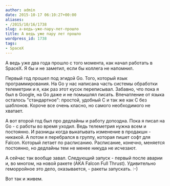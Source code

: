 ```yaml
---
author: admin
date: 2015-10-17 06:10:27+00:00
aliases:
- /2015/10/16/1738
slug: а-ведь-уже-пару-лет-прошло
title: А ведь уже пару лет прошло
wordpress_id: 1738
tags:
- SpaceX
---
```


А ведь уже два года прошло с того момента, как начал работать в SpaceX. Я бы и не заметил, если бы коллега не напомнил.

Первый год прошел под эгидой Go. Того, который язык программирования. На Go у нас написана часть системы обработки телеметрии и я, как раз этот кусок переписывал. Забавно, что пока я был в Google, на Go даже и не помышлял писать. Впечатление от языка осталось "стандартное": простой, удобный C и так же как С без шаблонов. Короче все очень класно, но самого необходимого не хватает.

А вот второй год был про дедлайны и работу допоздна. Пока я писал на Go - с работы во время уходил. Ведь телеметрия нужна всем и постоянно. И разницы когда выкатывать изменение в продакшн - никакой. А потом я перебрался в группу, которая пишет софт для Falcon. Который летает по расписанию. Расписание, конечно, меняется постоянно, но дедлайны тем не менее никуда не исчезают.

А сейчас так вообще завал. Следующий запуск - первый после аварии и, во многом, на новой ракете (AKA Falcon Full Thrust). Удивительно геморройное это дело, оказывается, - ракеты запускать. :-)

Вот так и живем. 
